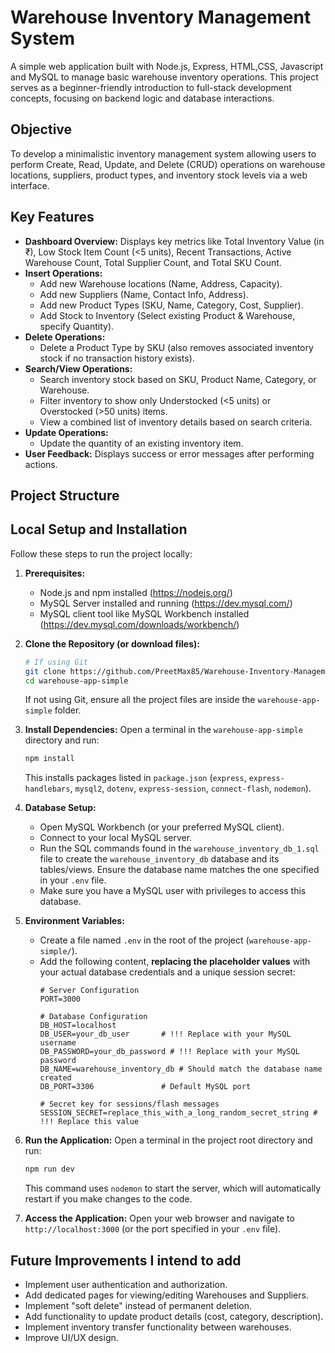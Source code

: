 # Warehouse Inventory Management System

A simple web application built with Node.js, Express, HTML,CSS, Javascript and MySQL to manage basic warehouse inventory operations. This project serves as a beginner-friendly introduction to full-stack development concepts, focusing on backend logic and database interactions.

## Objective

To develop a minimalistic inventory management system allowing users to perform Create, Read, Update, and Delete (CRUD) operations on warehouse locations, suppliers, product types, and inventory stock levels via a web interface.

## Key Features

* **Dashboard Overview:** Displays key metrics like Total Inventory Value (in ₹), Low Stock Item Count (<5 units), Recent Transactions, Active Warehouse Count, Total Supplier Count, and Total SKU Count. 
* **Insert Operations:**
    * Add new Warehouse locations (Name, Address, Capacity).
    * Add new Suppliers (Name, Contact Info, Address).
    * Add new Product Types (SKU, Name, Category, Cost, Supplier).
    * Add Stock to Inventory (Select existing Product & Warehouse, specify Quantity).
* **Delete Operations:**
    * Delete a Product Type by SKU (also removes associated inventory stock if no transaction history exists).
* **Search/View Operations:**
    * Search inventory stock based on SKU, Product Name, Category, or Warehouse.
    * Filter inventory to show only Understocked (<5 units) or Overstocked (>50 units) items.
    * View a combined list of inventory details based on search criteria.
* **Update Operations:**
    * Update the quantity of an existing inventory item.
* **User Feedback:** Displays success or error messages after performing actions.

## Project Structure
## Local Setup and Installation

Follow these steps to run the project locally:

1.  **Prerequisites:**
    * Node.js and npm installed (https://nodejs.org/)
    * MySQL Server installed and running (https://dev.mysql.com/)
    * MySQL client tool like MySQL Workbench installed (https://dev.mysql.com/downloads/workbench/)

2.  **Clone the Repository (or download files):**
    ```bash
    # If using Git
    git clone https://github.com/PreetMax85/Warehouse-Inventory-Management
    cd warehouse-app-simple
    ```
    If not using Git, ensure all the project files are inside the `warehouse-app-simple` folder.

3.  **Install Dependencies:**
    Open a terminal in the `warehouse-app-simple` directory and run:
    ```bash
    npm install
    ```
    This installs packages listed in `package.json` (`express`, `express-handlebars`, `mysql2`, `dotenv`, `express-session`, `connect-flash`, `nodemon`).

4.  **Database Setup:**
    * Open MySQL Workbench (or your preferred MySQL client).
    * Connect to your local MySQL server.
    * Run the SQL commands found in the `warehouse_inventory_db_1.sql` file to create the `warehouse_inventory_db` database and its tables/views. Ensure the database name matches the one specified in your `.env` file.
    * Make sure you have a MySQL user with privileges to access this database.

5.  **Environment Variables:**
    * Create a file named `.env` in the root of the project (`warehouse-app-simple/`).
    * Add the following content, **replacing the placeholder values** with your actual database credentials and a unique session secret:
        ```text
        # Server Configuration
        PORT=3000

        # Database Configuration
        DB_HOST=localhost
        DB_USER=your_db_user       # !!! Replace with your MySQL username
        DB_PASSWORD=your_db_password # !!! Replace with your MySQL password
        DB_NAME=warehouse_inventory_db # Should match the database name created
        DB_PORT=3306               # Default MySQL port

        # Secret key for sessions/flash messages
        SESSION_SECRET=replace_this_with_a_long_random_secret_string # !!! Replace this value
        ```

6.  **Run the Application:**
    Open a terminal in the project root directory and run:
    ```bash
    npm run dev
    ```
    This command uses `nodemon` to start the server, which will automatically restart if you make changes to the code.

7.  **Access the Application:**
    Open your web browser and navigate to `http://localhost:3000` (or the port specified in your `.env` file).

## Future Improvements I intend to add

* Implement user authentication and authorization.
* Add dedicated pages for viewing/editing Warehouses and Suppliers.
* Implement "soft delete" instead of permanent deletion.
* Add functionality to update product details (cost, category, description).
* Implement inventory transfer functionality between warehouses.
* Improve UI/UX design.

